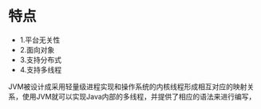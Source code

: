 # 特点
- 1.平台无关性
- 2.面向对象
- 3.支持分布式
- 4.支持多线程

JVM被设计成采用轻量级进程实现和操作系统的内核线程形成相互对应的映射关系，使用JVM就可以实现Java内部的多线程，并提供了相应的语法来进行编写，